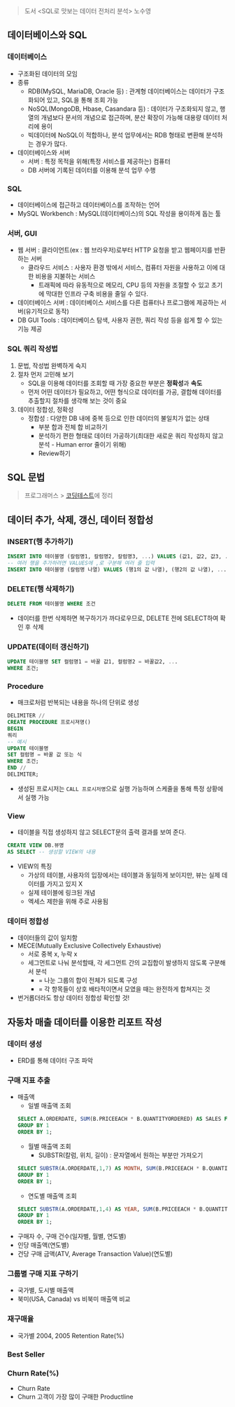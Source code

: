 > 도서 <SQL로 맛보는 데이터 전처리 분석> 노수영

## 데이터베이스와 SQL
### 데이터베이스
- 구조화된 데이터의 모임
- 종류
    - RDB(MySQL, MariaDB, Oracle 등) : 관계형 데이터베이스는 데이터가 구조화되어 있고, SQL을 통해 조회 가능
    - NoSQL(MongoDB, Hbase, Casandara 등) : 데이터가 구조화되지 않고, 행열의 개념보다 문서의 개념으로 접근하며, 분산 확장이 가능해 대용량 데이터 처리에 용이
    - 빅데이터에 NoSQL이 적합하나, 분석 업무에서는 RDB 형태로 변환해 분석하는 경우가 많다.
- 데이터베이스와 서버
    - 서버 : 특정 목적을 위해(특정 서비스를 제공하는) 컴퓨터
    - DB 서버에 기록된 데이터를 이용해 분석 업무 수행
### SQL
- 데이터베이스에 접근하고 데이터베이스를 조작하는 언어
- MySQL Workbench : MySQL(데이터베이스)의 SQL 작성을 용이하게 돕는 툴
### 서버, GUI
- 웹 서버 : 클라이언트(ex : 웹 브라우저)로부터 HTTP 요청을 받고 웹페이지를 반환하는 서버
    - 클라우드 서비스 : 사용자 환경 밖에서 서비스, 컴퓨터 자원을 사용하고 이에 대한 비용을 지불하는 서비스
        - 트래픽에 따라 유동적으로 메모리, CPU 등의 자원을 조절할 수 있고 초기에 막대한 인프라 구축 비용을 줄일 수 있다.
- 데이터베이스 서버 : 데이터베이스 서비스를 다른 컴퓨터나 프로그램에 제공하는 서버(유기적으로 동작)
- DB GUI Tools : 데이터베이스 탐색, 사용자 권한, 쿼리 작성 등을 쉽게 할 수 있는 기능 제공
### SQL 쿼리 작성법
1) 문법, 작성법 완벽하게 숙지
2) 절차 먼저 고민해 보기
    - SQL을 이용해 데이터를 조회할 때 가장 중요한 부분은 **정확성**과 **속도**
    - 먼저 어떤 데이터가 필요하고, 어떤 형식으로 데이터를 가공, 결합해 데이터를 추출할지 절차를 생각해 보는 것이 중요
3) 데이터 정합성, 정확성
    - 정합성 : 다양한 DB 내에 중복 등으로 인한 데이터의 불일치가 없는 상태
        - 부분 합과 전체 합 비교하기
        - 분석하기 편한 형태로 데이터 가공하기(최대한 새로운 쿼리 작성하지 않고 분석 - Human error 줄이기 위해)
        - Review하기

## SQL 문법
> 프로그래머스 > [코딩테스트](/%ED%94%84%EB%A1%9C%EA%B7%B8%EB%9E%98%EB%A8%B8%EC%8A%A4/%EC%BD%94%EB%94%A9%ED%85%8C%EC%8A%A4%ED%8A%B8.md)에 정리

## 데이터 추가, 삭제, 갱신, 데이터 정합성
### INSERT(행 추가하기)
```SQL
INSERT INTO 테이블명 (칼럼명1, 칼럼명2, 칼럼명3, ...) VALUES (값1, 값2, 값3, ...);
-- 여러 행을 추가하려면 VALUES에 ,로 구분해 여러 줄 입력
INSERT INTO 테이블명 (칼럼명 나열) VALUES (행1의 값 나열), (행2의 값 나열), ... ;
```

### DELETE(행 삭제하기)
```SQL
DELETE FROM 테이블명 WHERE 조건
```
* 데이터를 한번 삭제하면 복구하기가 까다로우므로, DELETE 전에 SELECT하여 확인 후 삭제

### UPDATE(데이터 갱신하기)
```SQL
UPDATE 테이블명 SET 컬럼명1 = 바꿀 값1, 컬럼명2 = 바꿀값2, ...
WHERE 조건;
```

### Procedure
* 매크로처럼 반복되는 내용을 하나의 단위로 생성
```SQL
DELIMITER //
CREATE PROCEDURE 프로시져명()
BEGIN
쿼리
-- 예시
UPDATE 테이블명
SET 컬럼명 = 바꿀 값 또는 식
WHERE 조건;
END //
DELIMITER;
```
* 생성된 프로시저는 `CALL 프로시저명`으로 실행 가능하며 스케줄을 통해 특정 상황에서 실행 가능

### View
* 테이블을 직접 생성하지 않고 SELECT문의 출력 결과를 보여 준다.
```SQL
CREATE VIEW DB.뷰명
AS SELECT -- 생성할 VIEW의 내용
```
* VIEW의 특징
    - 가상의 테이블, 사용자의 입장에서는 테이블과 동일하게 보이지만, 뷰는 실제 데이터를 가지고 있지 X
    - 실제 테이블에 링크된 개념
    - 엑세스 제한을 위해 주로 사용됨

### 데이터 정합성
* 데이터들의 값이 일치함
* MECE(Mutually Exclusive Collectively Exhaustive)
    - 서로 중복 x, 누락 x
    - 세그먼트로 나눠 분석할때, 각 세그먼트 간의 교집합이 발생하지 않도록 구분해서 분석
        - = 나눈 그룹의 합이 전체가 되도록 구성
        - = 각 항목들이 상호 배타적이면서 모였을 때는 완전하게 합쳐지는 것
* 번거롭더라도 항상 데이터 정합성 확인할 것!

## 자동차 매출 데이터를 이용한 리포트 작성
### 데이터 생성
- ERD를 통해 데이터 구조 파악
### 구매 지표 추출
* 매출액
    - 일별 매출액 조회
    ```SQL
    SELECT A.ORDERDATE, SUM(B.PRICEEACH * B.QUANTITYORDERED) AS SALES FROM classicmodels.ORDERS A LEFT JOIN classicmodels.ORDERDETAILS B ON A.ORDERNUMBER = B.ORDERNUMBER
    GROUP BY 1
    ORDER BY 1;
    ```
    - 월별 매출액 조회
        + SUBSTR(칼럼, 위치, 길이) : 문자열에서 원하는 부분만 가져오기
    ```SQL
    SELECT SUBSTR(A.ORDERDATE,1,7) AS MONTH, SUM(B.PRICEEACH * B.QUANTITYORDERED) AS SALES FROM classicmodels.ORDERS A LEFT JOIN classicmodels.ORDERDETAILS B ON A.ORDERNUMBER = B.ORDERNUMBER
    GROUP BY 1
    ORDER BY 1;
    ```
    - 연도별 매출액 조회
    ```SQL
    SELECT SUBSTR(A.ORDERDATE,1,4) AS YEAR, SUM(B.PRICEEACH * B.QUANTITYORDERED) AS SALES FROM classicmodels.ORDERS A LEFT JOIN classicmodels.ORDERDETAILS B ON A.ORDERNUMBER = B.ORDERNUMBER
    GROUP BY 1
    ORDER BY 1;
    ```
* 구매자 수, 구매 건수(일자별, 월별, 연도별)
* 인당 매출액(연도별)
* 건당 구매 금액(ATV, Average Transaction Value)(연도별)
### 그룹별 구매 지표 구하기
* 국가별, 도시별 매출액
* 북미(USA, Canada) vs 비북미 매출액 비교
### 재구매율
* 국가별 2004, 2005 Retention Rate(%)
### Best Seller
### Churn Rate(%)
* Churn Rate
* Churn 고객이 가장 많이 구매한 Productline